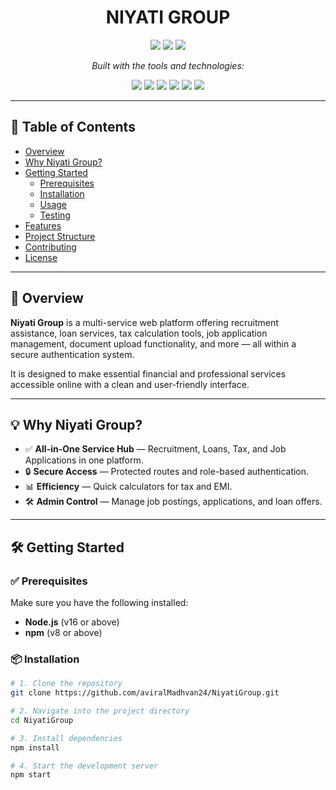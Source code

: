 <h1 align="center">NIYATI GROUP</h1>

<p align="center">
  <img src="https://img.shields.io/github/last-commit/aviralMadhvan24/NiyatiGroup?style=for-the-badge" />
  <img src="https://img.shields.io/github/languages/top/aviralMadhvan24/NiyatiGroup?style=for-the-badge" />
  <img src="https://img.shields.io/github/languages/count/aviralMadhvan24/NiyatiGroup?style=for-the-badge" />
</p>

<p align="center">
  <em>Built with the tools and technologies:</em>
</p>

<p align="center">
  <img src="https://img.shields.io/badge/React-61DAFB?style=for-the-badge&logo=react&logoColor=black" />
  <img src="https://img.shields.io/badge/React_Router-CA4245?style=for-the-badge&logo=react-router&logoColor=white" />
  <img src="https://img.shields.io/badge/JavaScript-F7DF1E?style=for-the-badge&logo=javascript&logoColor=black" />
  <img src="https://img.shields.io/badge/Node.js-339933?style=for-the-badge&logo=nodedotjs&logoColor=white" />
  <img src="https://img.shields.io/badge/Express.js-000000?style=for-the-badge&logo=express&logoColor=white" />
  <img src="https://img.shields.io/badge/Tailwind_CSS-38B2AC?style=for-the-badge&logo=tailwind-css&logoColor=white" />
</p>

---

## 📑 Table of Contents
- [Overview](#overview)
- [Why Niyati Group?](#why-niyati-group)
- [Getting Started](#getting-started)
  - [Prerequisites](#prerequisites)
  - [Installation](#installation)
  - [Usage](#usage)
  - [Testing](#testing)
- [Features](#features)
- [Project Structure](#project-structure)
- [Contributing](#contributing)
- [License](#license)

---

## 📖 Overview

**Niyati Group** is a multi-service web platform offering recruitment assistance, loan services, tax calculation tools, job application management, document upload functionality, and more — all within a secure authentication system.  

It is designed to make essential financial and professional services accessible online with a clean and user-friendly interface.

---

## 💡 Why Niyati Group?

- ✅ **All-in-One Service Hub** — Recruitment, Loans, Tax, and Job Applications in one platform.
- 🔒 **Secure Access** — Protected routes and role-based authentication.
- 📊 **Efficiency** — Quick calculators for tax and EMI.
- 🛠 **Admin Control** — Manage job postings, applications, and loan offers.

---

## 🛠 Getting Started

### ✅ Prerequisites
Make sure you have the following installed:
- **Node.js** (v16 or above)
- **npm** (v8 or above)

### 📦 Installation
```bash
# 1. Clone the repository
git clone https://github.com/aviralMadhvan24/NiyatiGroup.git

# 2. Navigate into the project directory
cd NiyatiGroup

# 3. Install dependencies
npm install

# 4. Start the development server
npm start
